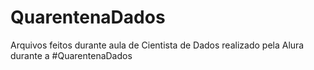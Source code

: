 # QuarentenaDados
Arquivos feitos durante aula de Cientista de Dados realizado pela Alura durante a #QuarentenaDados
